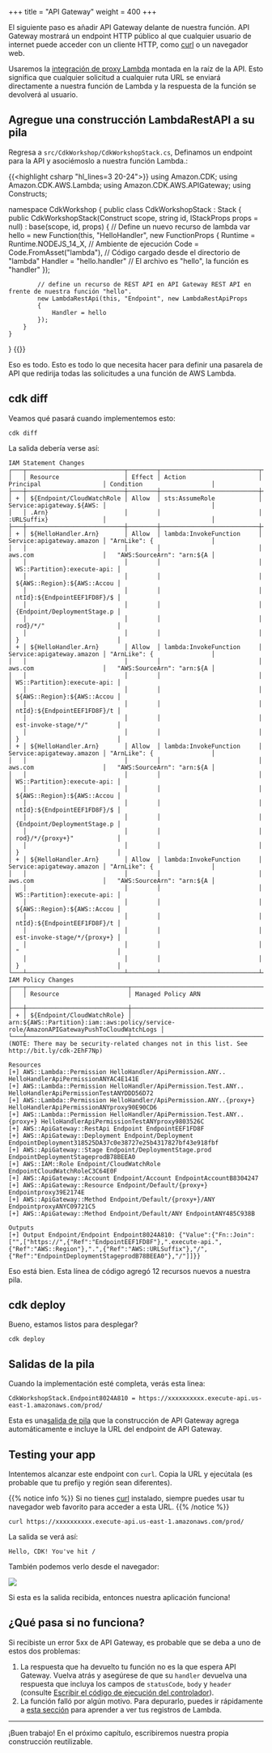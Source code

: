 +++
title = "API Gateway"
weight = 400
+++

El siguiente paso es añadir API Gateway delante de nuestra función. API Gateway mostrará un endpoint HTTP público al que cualquier usuario de internet puede acceder con un cliente HTTP, como [curl](https://curl.haxx.se/) o un navegador web.

Usaremos la [integración de proxy Lambda](https://docs.aws.amazon.com/es_es/apigateway/latest/developerguide/api-gateway-create-api-as-simple-proxy-for-lambda.html) montada en la raíz de la API. Esto significa que cualquier solicitud a cualquier ruta URL se enviará directamente a nuestra función de Lambda y la respuesta de la función se devolverá al usuario.

## Agregue una construcción LambdaRestAPI a su pila

Regresa a `src/CdkWorkshop/CdkWorkshopStack.cs`, Definamos un endpoint para la API y asociémoslo a nuestra función Lambda.:

{{<highlight csharp "hl_lines=3 20-24">}}
using Amazon.CDK;
using Amazon.CDK.AWS.Lambda;
using Amazon.CDK.AWS.APIGateway;
using Constructs;

namespace CdkWorkshop
{
    public class CdkWorkshopStack : Stack
    {
        public CdkWorkshopStack(Construct scope, string id, IStackProps props = null) : base(scope, id, props)
        {
            // Define un nuevo recurso de lambda
            var hello = new Function(this, "HelloHandler", new FunctionProps
            {
                Runtime = Runtime.NODEJS_14_X, // Ambiente de ejecución
                Code = Code.FromAsset("lambda"), // Código cargado desde el directorio de "lambda"
                Handler = "hello.handler" // El archivo es "hello", la función es "handler"
            });

            // define un recurso de REST API en API Gateway REST API en frente de nuestra función "hello".
            new LambdaRestApi(this, "Endpoint", new LambdaRestApiProps
            {
                Handler = hello
            });
        }
    }
}
{{</highlight>}}

Eso es todo. Esto es todo lo que necesita hacer para definir una pasarela de API que redirija todas las solicitudes a una función de AWS Lambda.

## cdk diff

Veamos qué pasará cuando implementemos esto:

```
cdk diff
```

La salida debería verse así:

```
IAM Statement Changes
┌───┬───────────────────────────┬────────┬───────────────────────────┬───────────────────────────┬─────────────────────────────┐
│   │ Resource                  │ Effect │ Action                    │ Principal                 │ Condition                   │
├───┼───────────────────────────┼────────┼───────────────────────────┼───────────────────────────┼─────────────────────────────┤
│ + │ ${Endpoint/CloudWatchRole │ Allow  │ sts:AssumeRole            │ Service:apigateway.${AWS: │                             │
│   │ .Arn}                     │        │                           │ :URLSuffix}               │                             │
├───┼───────────────────────────┼────────┼───────────────────────────┼───────────────────────────┼─────────────────────────────┤
│ + │ ${HelloHandler.Arn}       │ Allow  │ lambda:InvokeFunction     │ Service:apigateway.amazon │ "ArnLike": {                │
│   │                           │        │                           │ aws.com                   │   "AWS:SourceArn": "arn:${A │
│   │                           │        │                           │                           │ WS::Partition}:execute-api: │
│   │                           │        │                           │                           │ ${AWS::Region}:${AWS::Accou │
│   │                           │        │                           │                           │ ntId}:${EndpointEEF1FD8F}/$ │
│   │                           │        │                           │                           │ {Endpoint/DeploymentStage.p │
│   │                           │        │                           │                           │ rod}/*/"                    │
│   │                           │        │                           │                           │ }                           │
│ + │ ${HelloHandler.Arn}       │ Allow  │ lambda:InvokeFunction     │ Service:apigateway.amazon │ "ArnLike": {                │
│   │                           │        │                           │ aws.com                   │   "AWS:SourceArn": "arn:${A │
│   │                           │        │                           │                           │ WS::Partition}:execute-api: │
│   │                           │        │                           │                           │ ${AWS::Region}:${AWS::Accou │
│   │                           │        │                           │                           │ ntId}:${EndpointEEF1FD8F}/t │
│   │                           │        │                           │                           │ est-invoke-stage/*/"        │
│   │                           │        │                           │                           │ }                           │
│ + │ ${HelloHandler.Arn}       │ Allow  │ lambda:InvokeFunction     │ Service:apigateway.amazon │ "ArnLike": {                │
│   │                           │        │                           │ aws.com                   │   "AWS:SourceArn": "arn:${A │
│   │                           │        │                           │                           │ WS::Partition}:execute-api: │
│   │                           │        │                           │                           │ ${AWS::Region}:${AWS::Accou │
│   │                           │        │                           │                           │ ntId}:${EndpointEEF1FD8F}/$ │
│   │                           │        │                           │                           │ {Endpoint/DeploymentStage.p │
│   │                           │        │                           │                           │ rod}/*/{proxy+}"            │
│   │                           │        │                           │                           │ }                           │
│ + │ ${HelloHandler.Arn}       │ Allow  │ lambda:InvokeFunction     │ Service:apigateway.amazon │ "ArnLike": {                │
│   │                           │        │                           │ aws.com                   │   "AWS:SourceArn": "arn:${A │
│   │                           │        │                           │                           │ WS::Partition}:execute-api: │
│   │                           │        │                           │                           │ ${AWS::Region}:${AWS::Accou │
│   │                           │        │                           │                           │ ntId}:${EndpointEEF1FD8F}/t │
│   │                           │        │                           │                           │ est-invoke-stage/*/{proxy+} │
│   │                           │        │                           │                           │ "                           │
│   │                           │        │                           │                           │ }                           │
└───┴───────────────────────────┴────────┴───────────────────────────┴───────────────────────────┴─────────────────────────────┘
IAM Policy Changes
┌───┬────────────────────────────┬─────────────────────────────────────────────────────────────────────────────────────────┐
│   │ Resource                   │ Managed Policy ARN                                                                      │
├───┼────────────────────────────┼─────────────────────────────────────────────────────────────────────────────────────────┤
│ + │ ${Endpoint/CloudWatchRole} │ arn:${AWS::Partition}:iam::aws:policy/service-role/AmazonAPIGatewayPushToCloudWatchLogs │
└───┴────────────────────────────┴─────────────────────────────────────────────────────────────────────────────────────────┘
(NOTE: There may be security-related changes not in this list. See http://bit.ly/cdk-2EhF7Np)

Resources
[+] AWS::Lambda::Permission HelloHandler/ApiPermission.ANY.. HelloHandlerApiPermissionANYAC4E141E
[+] AWS::Lambda::Permission HelloHandler/ApiPermission.Test.ANY.. HelloHandlerApiPermissionTestANYDDD56D72
[+] AWS::Lambda::Permission HelloHandler/ApiPermission.ANY..{proxy+} HelloHandlerApiPermissionANYproxy90E90CD6
[+] AWS::Lambda::Permission HelloHandler/ApiPermission.Test.ANY..{proxy+} HelloHandlerApiPermissionTestANYproxy9803526C
[+] AWS::ApiGateway::RestApi Endpoint EndpointEEF1FD8F
[+] AWS::ApiGateway::Deployment Endpoint/Deployment EndpointDeployment318525DA37c0e38727e25b4317827bf43e918fbf
[+] AWS::ApiGateway::Stage Endpoint/DeploymentStage.prod EndpointDeploymentStageprodB78BEEA0
[+] AWS::IAM::Role Endpoint/CloudWatchRole EndpointCloudWatchRoleC3C64E0F
[+] AWS::ApiGateway::Account Endpoint/Account EndpointAccountB8304247
[+] AWS::ApiGateway::Resource Endpoint/Default/{proxy+} Endpointproxy39E2174E
[+] AWS::ApiGateway::Method Endpoint/Default/{proxy+}/ANY EndpointproxyANYC09721C5
[+] AWS::ApiGateway::Method Endpoint/Default/ANY EndpointANY485C938B

Outputs
[+] Output Endpoint/Endpoint Endpoint8024A810: {"Value":{"Fn::Join":["",["https://",{"Ref":"EndpointEEF1FD8F"},".execute-api.",{"Ref":"AWS::Region"},".",{"Ref":"AWS::URLSuffix"},"/",{"Ref":"EndpointDeploymentStageprodB78BEEA0"},"/"]]}}
```

Eso está bien. Esta línea de código agregó 12 recursos nuevos a nuestra pila.

## cdk deploy

Bueno, estamos listos para desplegar?

```
cdk deploy
```

## Salidas de la pila

Cuando la implementación esté completa, verás esta linea:

```
CdkWorkshopStack.Endpoint8024A810 = https://xxxxxxxxxx.execute-api.us-east-1.amazonaws.com/prod/
```

Esta es una[salida de pila](https://docs.aws.amazon.com/AWSCloudFormation/latest/UserGuide/stacks.html) que la construcción de API Gateway agrega automáticamente e incluye la URL del endpoint de API Gateway.

## Testing your app

Intentemos alcanzar este endpoint con `curl`. Copia la URL y ejecútala (es probable que tu prefijo y región sean diferentes).

{{% notice info %}}
Si no tienes [curl](https://curl.haxx.se/) instalado, siempre puedes usar tu navegador web favorito para acceder a esta URL.
{{% /notice %}}

```
curl https://xxxxxxxxxx.execute-api.us-east-1.amazonaws.com/prod/
```

La salida se verá así:

```
Hello, CDK! You've hit /
```

También podemos verlo desde el navegador:

![](./browser.png)

Si esta es la salida recibida, entonces nuestra aplicación funciona!

## ¿Qué pasa si no funciona?

Si recibiste un error 5xx de API Gateway, es probable que se deba a uno de estos dos problemas:

1. La respuesta que ha devuelto tu función no es la que espera API Gateway. Vuelva atrás y asegúrese de que su `handler` devuelva una respuesta que incluya los campos de `statusCode`, `body` y `header` (consulte [Escribir el código de ejecución del controlador](./200-lambda.html)).
2. La función falló por algún motivo. Para depurarlo, puedes ir rápidamente a [esta sección](../40-hit-counter/500-logs.html) para aprender a ver tus registros de Lambda.

* * *
¡Buen trabajo! En el próximo capítulo, escribiremos nuestra propia construcción reutilizable.
